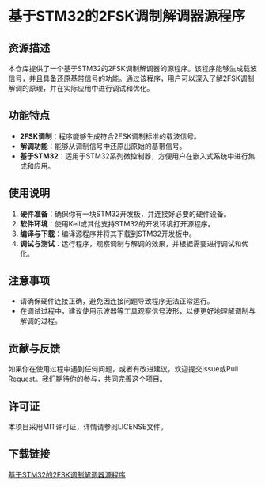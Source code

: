 # 基于STM32的2FSK调制解调器源程序

## 资源描述

本仓库提供了一个基于STM32的2FSK调制解调器的源程序。该程序能够生成载波信号，并且具备还原基带信号的功能。通过该程序，用户可以深入了解2FSK调制解调的原理，并在实际应用中进行调试和优化。

## 功能特点

- **2FSK调制**：程序能够生成符合2FSK调制标准的载波信号。
- **解调功能**：能够从调制信号中还原出原始的基带信号。
- **基于STM32**：适用于STM32系列微控制器，方便用户在嵌入式系统中进行集成和应用。

## 使用说明

1. **硬件准备**：确保你有一块STM32开发板，并连接好必要的硬件设备。
2. **软件环境**：使用Keil或其他支持STM32的开发环境打开源程序。
3. **编译与下载**：编译源程序并将其下载到STM32开发板中。
4. **调试与测试**：运行程序，观察调制与解调的效果，并根据需要进行调试和优化。

## 注意事项

- 请确保硬件连接正确，避免因连接问题导致程序无法正常运行。
- 在调试过程中，建议使用示波器等工具观察信号波形，以便更好地理解调制与解调的过程。

## 贡献与反馈

如果你在使用过程中遇到任何问题，或者有改进建议，欢迎提交Issue或Pull Request。我们期待你的参与，共同完善这个项目。

## 许可证

本项目采用MIT许可证，详情请参阅LICENSE文件。

## 下载链接

[基于STM32的2FSK调制解调器源程序](https://pan.quark.cn/s/684f80e38a10)